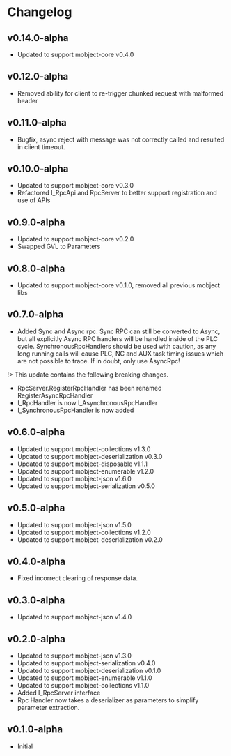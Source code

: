 # Changelog

## v0.14.0-alpha

- Updated to support mobject-core v0.4.0

## v0.12.0-alpha

- Removed ability for client to re-trigger chunked request with malformed header

## v0.11.0-alpha

- Bugfix, async reject with message was not correctly called and resulted in client timeout.

## v0.10.0-alpha

- Updated to support mobject-core v0.3.0
- Refactored I_RpcApi and RpcServer to better support registration and use of APIs

## v0.9.0-alpha

- Updated to support mobject-core v0.2.0
- Swapped GVL to Parameters

## v0.8.0-alpha

- Updated to support mobject-core v0.1.0, removed all previous mobject libs

## v0.7.0-alpha

- Added Sync and Async rpc. Sync RPC can still be converted to Async, but all explicitly Async RPC handlers will be handled inside of the PLC cycle. SynchronousRpcHandlers should be used with caution, as any long running calls will cause PLC, NC and AUX task timing issues which are not possible to trace. If in doubt, only use AsyncRpc!

!> This update contains the following breaking changes.

- RpcServer.RegisterRpcHandler has been renamed RegisterAsyncRpcHandler
- I_RpcHandler is now I_AsynchronousRpcHandler
- I_SynchronousRpcHandler is now added

## v0.6.0-alpha

- Updated to support mobject-collections v1.3.0
- Updated to support mobject-deserialization v0.3.0
- Updated to support mobject-disposable v1.1.1
- Updated to support mobject-enumerable v1.2.0
- Updated to support mobject-json v1.6.0
- Updated to support mobject-serialization v0.5.0

## v0.5.0-alpha

- Updated to support mobject-json v1.5.0
- Updated to support mobject-collections v1.2.0
- Updated to support mobject-deserialization v0.2.0

## v0.4.0-alpha

- Fixed incorrect clearing of response data.

## v0.3.0-alpha

- Updated to support mobject-json v1.4.0

## v0.2.0-alpha

- Updated to support mobject-json v1.3.0
- Updated to support mobject-serialization v0.4.0
- Updated to support mobject-deserialization v0.1.0
- Updated to support mobject-enumerable v1.1.0
- Updated to support mobject-collections v1.1.0
- Added I_RpcServer interface
- Rpc Handler now takes a deserializer as parameters to simplify parameter extraction.

## v0.1.0-alpha

- Initial

